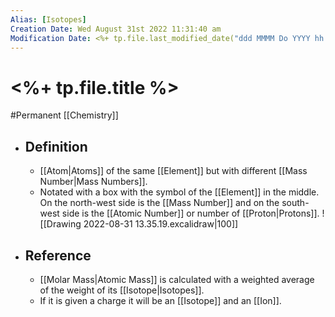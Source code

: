 ```yaml
---
Alias: [Isotopes]
Creation Date: Wed August 31st 2022 11:31:40 am 
Modification Date: <%+ tp.file.last_modified_date("ddd MMMM Do YYYY hh:mm:ss a") %>
---
```

# <%+ tp.file.title %>
#Permanent [[Chemistry]]

- ## Definition
	- [[Atom|Atoms]] of the same [[Element]] but with different [[Mass Number|Mass Numbers]].
	- Notated with a box with the symbol of the [[Element]] in the middle. On the north-west side is the [[Mass Number]] and on the south-west side is the [[Atomic Number]] or number of [[Proton|Protons]].
	  ![[Drawing 2022-08-31 13.35.19.excalidraw|100]]
- ## Reference
	- [[Molar Mass|Atomic Mass]] is calculated with a weighted average of the weight of its [[Isotope|Isotopes]].
	- If it is given a charge it will be an [[Isotope]] and an [[Ion]].